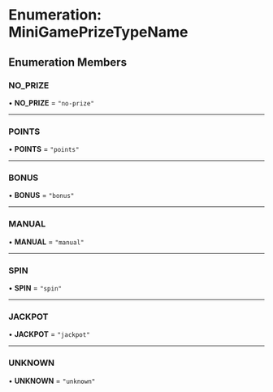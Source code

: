 # Enumeration: MiniGamePrizeTypeName

## Enumeration Members

### NO\_PRIZE

• **NO\_PRIZE** = ``"no-prize"``

___

### POINTS

• **POINTS** = ``"points"``

___

### BONUS

• **BONUS** = ``"bonus"``

___

### MANUAL

• **MANUAL** = ``"manual"``

___

### SPIN

• **SPIN** = ``"spin"``

___

### JACKPOT

• **JACKPOT** = ``"jackpot"``

___

### UNKNOWN

• **UNKNOWN** = ``"unknown"``
